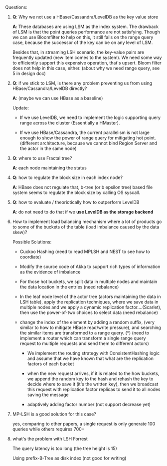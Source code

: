 Questions:

1. **Q**: Why we not use a HBase/Cassandra/LevelDB as the key value store

   **A**: These databases are using LSM as the index system. The drawback of LSM is that the point queries performance are not satisfying. Though we can use Bloomfilter to help on this, it still fails on the range query case, because the successor of the key can be on any level of LSM.
      
      Besides that, in streaming LSH scenario, the key-value pairs are frequently updated (new item comes to the system). We need some way to efficiently support this expensive operation, that's upsert. Bloom filter does not help in this case, either. (about why we need range query, see 5 in design doc)
      
2. **Q**: if we stick to LSM, is there any problem preventing us from using HBase/Cassandra/LevelDB directly?

   **A**: (maybe we can use HBase as a baseline) 
   
   Update: 
   
   * If we use LevelDB, we need to implement the logic supporting query range across the cluster (Essentially a HMaster). 

   * If we use HBase/Cassandra, the current parallelism is not large enough to show the power of range query for mitigating hot point. (different architecture, because we cannot bind Region Server and the actor in the same node)
   

3. **Q**: where to use Fractal tree?

   **A**: each node maintaining the status 
   
   
4. **Q**: how to regulate the block size in each index node?

   **A**: HBase does not regulate that, b-tree (or b epsilon tree) based file system seems to regulate the block size by calling OS syscall.
   
   
5. **Q**: how to evaluate / theoriotically how to outperform LevelDB

   **A**: do not need to do that if we **use LevelDB as the storage backend**
   
6. How to implement load balancing mechanism where a lot of products go to some of the buckets of the table (load imbalance caused by the data skew)?
   
	  Possible Solutions:
       		   
      * Cuckoo Hashing (need to read MPLSH and NEST to see how to coordiate)
       
      * Modify the source code of Akka to support rich types of information as the evidence of imbalance
       
      * For those hot buckets, we split data in multiple nodes and maintain the data location in the entries (need rebalance)
      
      * In the leaf node level of the actor tree (actors maintaining the data in LSH table), apply the replication techniques, where we save data in multiple nodes and we apply a dynamic replication factor....(Scarlet), then use the power-of-two choices to select data (need rebalance)
      
      * change the index of the element by adding a random suffix, (very similar to how to mitigate HBase read/write pressure), and searching the similar items are transformed to a range query. (*) (need to implement a router which can transform a single range query request to multiple requests and send them to different actors)
      
         * We implement the routing strategy with ConsistentHashing logic and assume that we have known that what are the replication factors of each bucket
         
         * when the new request arrives, if it is related to the how buckets, we append the random key to the hash and rehash the key to decide where to save it (it's the written key), then we broadcast this request with replication factor replicas to send it to all nodes saving the message
         
         * adaptively adding factor number (not support decrease yet) 

  
 7. MP-LSH is a good solution for this case?
 
    yes, comparing to other papers, a single request is only generate 100 queries while others requires 700+
    
 8. what's the problem with LSH Forrest
 
    The query latency is too long (the tree height is 15)
    
    Using prefix-B-Tree as disk index (not good for writing)
    
    
 
     